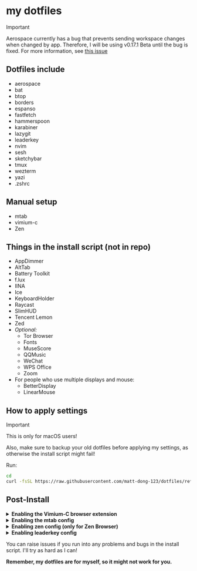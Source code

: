 # my dotfiles

> [!important]
> Aerospace currently has a bug that prevents sending workspace changes when changed by app.
> Therefore, I will be using v0.17.1 Beta until the bug is fixed.
> For more information, see [this issue](https://github.com/nikitabobko/Aerospace/issues/1315)

## Dotfiles include

- aerospace
- bat
- btop
- borders
- espanso
- fastfetch
- hammerspoon
- karabiner
- lazygit
- leaderkey
- nvim
- sesh
- sketchybar
- tmux
- wezterm
- yazi
- .zshrc

## Manual setup

- mtab
- vimium-c
- Zen

## Things in the install script (not in repo)

- AppDimmer
- AltTab
- Battery Toolkit
- f.lux
- IINA
- Ice
- KeyboardHolder
- Raycast
- SlimHUD
- Tencent Lemon
- Zed
- _Optional:_
  - Tor Browser
  - Fonts
  - MuseScore
  - QQMusic
  - WeChat
  - WPS Office
  - Zoom
- For people who use multiple displays and mouse:
  - BetterDisplay
  - LinearMouse

## How to apply settings

> [!important]
>
> This is only for macOS users!
>
> Also, make sure to backup your old dotfiles before applying my settings, as otherwise the install script might fail!

Run:

```sh
cd
curl -fsSL https://raw.githubusercontent.com/matt-dong-123/dotfiles/refs/heads/main/install.sh | bash
```

## Post-Install

<details><summary><b>Enabling the Vimium-C browser extension</b></summary>

1. Install the vimium-c browser extension
   - For Chromium-based browsers, go [here](https://chromewebstore.google.com/detail/vimium-c-%E5%85%A8%E9%94%AE%E7%9B%98%E6%93%8D%E4%BD%9C%E6%B5%8F%E8%A7%88%E5%99%A8/hfjbmagddngcpeloejdejnfgbamkjaeg)
   - For Firefox-based browsers, go [here](https://addons.mozilla.org/en-US/firefox/addon/vimium-c/)
2. In the preferences for the extension, click "Import Settings"
3. Choose the file from the path "~/.config/vimium-c/config.json"

</details>

<details><summary><b>Enabling the mtab config</b></summary>

1. Install the mtab browser extension
   - For Chromium-based browsers, go [here](https://chromewebstore.google.com/detail/mtab/fdaphilojaklgkoocegabckfanjoacjg)
   - For Firefox-based browsers, go [here](https://addons.mozilla.org/en-US/firefox/addon/mtab/)
2. In the preferences for the extension, click "config-utils" you can see on the bottom
3. Choose the file from the path "~/.config/mtab/config.json"
4. Copy the output.
5. Go back to the preferences for the extension, click "import & save"
6. Paste the output you copied in step 4.

</details>
<details><summary><b>Enabling zen config (only for Zen Browser)</b></summary>

1. Go to about:profiles in the URL bar, and copy the "Root Directory" path of the profile you want to use
2. Paste the ~/.config/zen directory into the profile directory/chrome.
3. Download the "Zen Internet" extension from [here](https://addons.mozilla.org/en-US/firefox/addon/zen-internet/) (it's soooo good)

> [!note]
> You may have to find the zen mods and reinstall them through the website.

</details>

<details><summary><b>Enabling leaderkey config</b></summary>

1. Go to the LeaderKey settings and go to the "Advanced" tab
2. Set the config directory to your .config/leaderkey directory
3. Go back to "General" and set the shortcut to be "shift-command-space"

</details>

You can raise issues if you run into any problems and bugs in the install script. I'll try as hard as I can!

**Remember, my dotfiles are for myself, so it might not work for you.**
